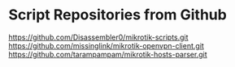 # Script Repositories from Github

https://github.com/Disassembler0/mikrotik-scripts.git
https://github.com/missinglink/mikrotik-openvpn-client.git
https://github.com/tarampampam/mikrotik-hosts-parser.git
	